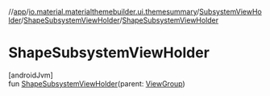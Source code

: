 //[app](../../../../index.md)/[io.material.materialthemebuilder.ui.themesummary](../../index.md)/[SubsystemViewHolder](../index.md)/[ShapeSubsystemViewHolder](index.md)/[ShapeSubsystemViewHolder](-shape-subsystem-view-holder.md)

# ShapeSubsystemViewHolder

[androidJvm]\
fun [ShapeSubsystemViewHolder](-shape-subsystem-view-holder.md)(parent: [ViewGroup](https://developer.android.com/reference/kotlin/android/view/ViewGroup.html))
